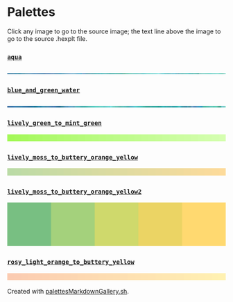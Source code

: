 # Palettes

Click any image to go to the source image; the text line above the image to go to the source .hexplt file.

### [`aqua`](aqua.hexplt)

[ ![aqua.png](aqua.png) ](aqua.png)

### [`blue_and_green_water`](blue_and_green_water.hexplt)

[ ![blue_and_green_water.png](blue_and_green_water.png) ](blue_and_green_water.png)

### [`lively_green_to_mint_green`](lively_green_to_mint_green.hexplt)

[ ![lively_green_to_mint_green.png](lively_green_to_mint_green.png) ](lively_green_to_mint_green.png)

### [`lively_moss_to_buttery_orange_yellow`](lively_moss_to_buttery_orange_yellow.hexplt)

[ ![lively_moss_to_buttery_orange_yellow.png](lively_moss_to_buttery_orange_yellow.png) ](lively_moss_to_buttery_orange_yellow.png)

### [`lively_moss_to_buttery_orange_yellow2`](lively_moss_to_buttery_orange_yellow2.hexplt)

[ ![lively_moss_to_buttery_orange_yellow2.png](lively_moss_to_buttery_orange_yellow2.png) ](lively_moss_to_buttery_orange_yellow2.png)

### [`rosy_light_orange_to_buttery_yellow`](rosy_light_orange_to_buttery_yellow.hexplt)

[ ![rosy_light_orange_to_buttery_yellow.png](rosy_light_orange_to_buttery_yellow.png) ](rosy_light_orange_to_buttery_yellow.png)

Created with [palettesMarkdownGallery.sh](https://github.com/earthbound19/_ebDev/blob/master/scripts/palettesMarkdownGallery.sh).